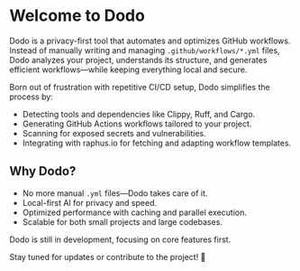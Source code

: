# Welcome to Dodo  

Dodo is a privacy-first tool that automates and optimizes GitHub workflows.  
Instead of manually writing and managing `.github/workflows/*.yml` files, Dodo analyzes your project, understands its structure, and generates efficient workflows—while keeping everything local and secure.  

Born out of frustration with repetitive CI/CD setup, Dodo simplifies the process by:  
- Detecting tools and dependencies like Clippy, Ruff, and Cargo.  
- Generating GitHub Actions workflows tailored to your project.  
- Scanning for exposed secrets and vulnerabilities.  
- Integrating with raphus.io for fetching and adapting workflow templates.  

## Why Dodo?  
- No more manual `.yml` files—Dodo takes care of it.  
- Local-first AI for privacy and speed.  
- Optimized performance with caching and parallel execution.  
- Scalable for both small projects and large codebases.  

Dodo is still in development, focusing on core features first.  

Stay tuned for updates or contribute to the project! 🚀  
